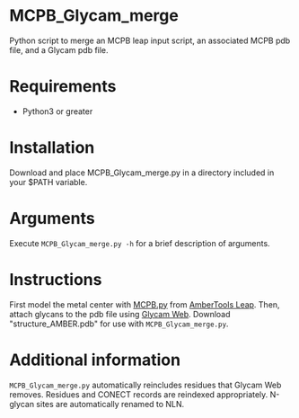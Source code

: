 # MCPB_Glycam_merge
Python script to merge an MCPB leap input script, an associated MCPB pdb file, and a Glycam pdb file.

# Requirements
* Python3 or greater

# Installation
Download and place MCPB_Glycam_merge.py in a directory included in your $PATH variable.

# Arguments
Execute `MCPB_Glycam_merge.py -h` for a brief description of arguments.

# Instructions
First model the metal center with [MCPB.py](https://pubs.acs.org/doi/abs/10.1021/acs.jcim.5b00674) from [AmberTools Leap](https://ambermd.org/AmberTools.ph).  Then, attach glycans to the pdb file using [Glycam Web](http://glycam.org/). Download "structure_AMBER.pdb" for use with `MCPB_Glycam_merge.py`.  

# Additional information
`MCPB_Glycam_merge.py` automatically reincludes residues that Glycam Web removes.  Residues and CONECT records are reindexed appropriately.  N-glycan sites are automatically renamed to NLN.
